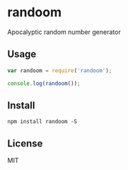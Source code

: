 # randoom

Apocalyptic random number generator

## Usage

```js
var randoom = require('randoom');

console.log(randoom());
```

## Install

`npm install randoom -S`

## License

MIT
